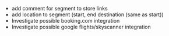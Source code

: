 - add comment for segment to store links
- add location to segment (start, end destination (same as start))
- Investigate possible booking.com integration
- Investigate possible google flights/skyscanner integration
